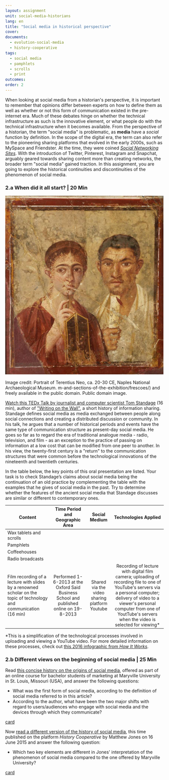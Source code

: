 ```yaml
---
layout: assignment
unit: social-media-historians
lang: en
title: "Social media in historical perspective"
cover:
documents:
  - evolution-social-media
  - history-cooperative
tags:
  - social media
  - pamphlets
  - scrolls
  - print
outcomes:
order: 2
---
```

When looking at social media from a historian's perspective, it is important to remember that opinions differ between experts on how to define them as well as whether or not this form of communication existed in the pre-internet era. Much of these debates hinge on whether the technical infrastructure as such is the innovative element, or what people do with the technical infrastructure when it becomes available. From the perspective of a historian, the term "social media" is problematic, as **media** have a _social_ function by definition. In the scope of the digital era, the term can also refer to the pioneering sharing platforms that evolved in the early 2000s, such as MySpace and Friendster. At the time, they were coined _[Social Networking Sites](https://academic.oup.com/jcmc/article/13/1/210/4583062#104153860)_. With the introduction of Twitter, Pinterest, Instagram and Snapchat, arguably geared towards sharing content more than creating networks, the broader term "social media" gained traction. In this assignment, you are going to explore the historical continuities and discontinuities of the phenomenon of social media.

<!-- more -->
<!-- briefing-student -->

### 2.a When did it all start? | 20 Min
<!-- section-contents -->
![romans](../../assets/images/social-media/romans.png)


Image credit: Portrait of Terentius Neo, ca. 20-30 CE, Naples National Archaeological Museum. m-and-sections-of-the-exhibition/frescoes/) and freely available in the public domain. Public domain image. 


[Watch this TEDx Talk by journalist and computer scientist Tom Standage](https://youtu.be/ixsridS3qVs) (16 min), author of ["Writing on the Wall"](https://worldcat.org/fr/title/827256877), a short history of information sharing. Standage defines social media as media exchanged between people along social connections and creating a distributed discussion or community. In his talk, he argues that a number of historical periods and events have the same type of communication structure as present-day social media. He goes so far as to regard the era of traditional analogue media - radio, television, and film - as an exception to the practice of passing on information at a low cost that can be modified from one peer to another. In his view, the twenty-first century is a "return" to the communication structures that were common before the technological innovations of the nineteenth and twentieth centuries.

In the table below, the key points of this oral presentation are listed. Your task is to check Standage’s claims about social media being the continuation of an old practice by complementing the table with the examples that he gives of social media in the past. Try to determine whether the features of the ancient social media that Standage discusses are similar or different to contemporary ones.

| Content | Time Period and Geographic Area | Social Medium | Technologies Applied |
| ------- |:-------------------------------:|:-------------:|:--------------------:|
| Wax tablets and scrolls	|  |  |  |
| Pamphlets |  |  |  |
| Coffeehouses |  |  |  |
| Radio broadcasts |  |  |  |
| Film recording of a lecture with slides by a renowned scholar on the topic of technology and communication (16 min)  | Performed 1-6-2013 at the Oxford Said Business School and published online on 19-8-2013 | Shared via the video sharing platform Youtube  | Recording of lecture with digital film camera; uploading of recording file to one of YouTube's servers via a personal computer; delivery of video to a viewer's personal computer from one of YoutTube's servers when the video is selected for viewing* |




*This is a simplification of the technological processes involved in uploading and viewing a YouTube video. For more detailed information on these processes, check out [this 2016 infographic from _How It Works_](https://www.howitworksdaily.com/wp-content/uploads/2016/04/How-YouTube-works-1024x891.jpg).
<!-- section -->

### 2.b Different views on the beginning of social media | 25 Min
<!-- section-contents -->
Read [this concise history on the origins of social media](https://online.maryville.edu/blog/evolution-social-media/), offered as part of an online course for bachelor students of marketing at Maryville University in St. Louis, Missouri (USA), and answer the following questions:

- What was the first form of social media, according to the definition of social media referred to in this article?
- According to the author, what have been the two major shifts with regard to users/audiences who engage with social media and the devices through which they communicate?

[card](evolution-social-media)


Now [read a different version of the history of social media](https://historycooperative.org/the-history-of-social-media/), this time published on the platform _History Cooperative_ by Matthew Jones on 16 June 2015 and answer the following question:

- Which two key elements are different in Jones' interpretation of the phenomenon of social media compared to the one offered by Maryville University?

[card](history-cooperative)

<!-- briefing-teacher -->
